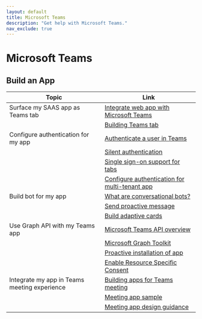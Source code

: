 ```yaml
---
layout: default
title: Microsoft Teams
description: "Get help with Microsoft Teams."
nav_exclude: true
---
```


# Microsoft Teams

## Build an App


| Topic        | Link         |
|--------------|--------------|
| Surface my SAAS app as Teams tab | [Integrate web app with Microsoft Teams](https://docs.microsoft.com/en-us/microsoftteams/platform/samples/integrating-web-apps)|
|  | [Building Teams tab](https://docs.microsoft.com/en-us/microsoftteams/platform/samples/integrating-web-apps)|
| Configure authentication for my app | [Authenticate a user in Teams](https://docs.microsoft.com/en-us/microsoftteams/platform/concepts/authentication/authentication)|
|  | [Silent authentication](https://docs.microsoft.com/en-us/microsoftteams/platform/tabs/how-to/authentication/auth-silent-aad)|
|  | [Single sign-on support for tabs](https://docs.microsoft.com/en-us/microsoftteams/platform/tabs/how-to/authentication/auth-aad-sso)|
|  | [Configure authentication for multi-tenant app](https://docs.microsoft.com/en-us/azure/active-directory/develop/howto-convert-app-to-be-multi-tenant?toc=/azure/active-directory/azuread-dev/toc.json&bc=/azure/active-directory/azuread-dev/breadcrumb/toc.json)|
| Build bot for my app | [What are conversational bots?](https://docs.microsoft.com/en-us/microsoftteams/platform/concepts/authentication/authentication)|
|  | [Send proactive message](https://docs.microsoft.com/en-us/microsoftteams/platform/bots/how-to/conversations/send-proactive-messages?tabs=dotnet)|
|  | [Build adaptive cards](https://adaptivecards.io)|
| Use Graph API with my Teams app | [Microsoft Teams API overview](https://docs.microsoft.com/en-us/graph/teams-concept-overview)|
|  | [Microsoft Graph Toolkit](https://docs.microsoft.com/en-us/graph/teams-concept-overview)|
|  | [Proactive installation of app](https://docs.microsoft.com/en-us/microsoftteams/platform/graph-api/proactive-bots-and-messages/graph-proactive-bots-and-messages)|
|  | [Enable Resource Specific Consent](https://docs.microsoft.com/en-us/microsoftteams/platform/graph-api/rsc/resource-specific-consent)|
| Integrate my app in Teams meeting experience | [Building apps for Teams meeting](https://docs.microsoft.com/en-us/microsoftteams/platform/apps-in-teams-meetings/teams-apps-in-meetings)|
|  | [Meeting app sample](https://github.com/OfficeDev/Microsoft-Teams-Samples/tree/main/samples/meetings-token-app/csharp)|
|  | [Meeting app design guidance](https://docs.microsoft.com/en-us/microsoftteams/platform/apps-in-teams-meetings/design/designing-apps-in-meetings)|

